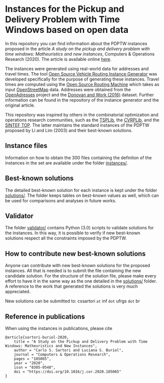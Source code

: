 # Instances for the Pickup and Delivery Problem with Time Windows based on open data

In this repository you can find information about the PDPTW instances proposed in the article *A study on the pickup and delivery problem with time windows: Matheuristics and new instances*, Computers & Operations Research (2020). The article is available online [here](https://doi.org/10.1016/j.cor.2020.105065).

The instances were generated using real-world data for addresses and travel times. The tool [Open Source Vehicle Routing Instance Generator](https://github.com/cssartori/ovig) was developed specifically for the purpose of generating these instances. Travel times are computed using the [Open Source Routing Machine](https://github.com/Project-OSRM/osrm-backend) which takes as input [OpenStreetMap](https://planet.openstreetmap.org/) data. Addresses were obtained from the [OpenAdresses](https://openaddresses.io/) project and the [Donovan and Work (2016)](https://doi.org/10.13012/J8PN93H8) dataset. Further information can be found in the repository of the instance generator and the original article.

This repository was inspired by others in the combinatorial optimization and operations research communities, such as the [TSPLib](https://www.iwr.uni-heidelberg.de/groups/comopt/software/TSPLIB95/), the [CVRPLib](http://vrp.atd-lab.inf.puc-rio.br/index.php/en/), and the [SINTEF TOP](https://www.sintef.no/projectweb/top/). The latter maintains the standard instances of the PDPTW proposed by Li and Lim (2003) and their best-known solutions.

## Instance files

Information on how to obtain the 300 files containing the definiton of the instances in the set are available under the folder [instances/](https://github.com/cssartori/pdptw-instances/tree/master/instances).

## Best-known solutions

The detailed best-known solution for each instance is kept under the folder [solutions/](https://github.com/cssartori/pdptw-instances/tree/master/solutions). The folder keeps tables on best-known values as well, which can be used for comparisons and analyses in future works.

## Validator

The folder [validator/](https://github.com/cssartori/pdptw-instances/tree/master/validator) contains Python (3.0) scripts to validate solutions for the instances. In this way, it is possible to verify if new best-known solutions respect all the constraints imposed by the PDPTW.

## How to contribute new best-known solutions

Anyone can contribute with new best-known solutions for the proposed instances. All that is needed is to submit the file containing the new candidate solution. For the structure of the solution file, please make every effort to have it in the same way as the one detailed in the [solutions/](https://github.com/cssartori/pdptw-instances/tree/master/solutions) folder. A reference to the work that generated the solutions is very much appreciated.

New solutions can be submitted to: cssartori `at` inf  `dot` ufrgs `dot` br

## Reference in publications

When using the instances in publications, please cite

```
@article{sartori-buriol-2020,
	title = "A Study on the Pickup and Delivery Problem with Time Windows: Matheuristics and New Instances",
	author = "Carlo S. Sartori and Luciana S. Buriol",
	journal = "Computers & Operations Research",
	pages = "105065",
	year = "2020",
	issn = "0305-0548",
	doi = "https://doi.org/10.1016/j.cor.2020.105065"
}
```
